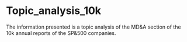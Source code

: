 # Topic_analysis_10k
The information presented is a topic analysis of the MD&amp;A section of the 10k annual reports of the SP&amp;500 companies.
